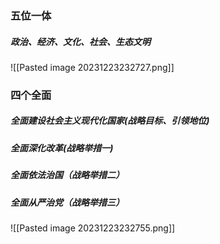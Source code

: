 ### 五位一体
##### 政治、经济、文化、社会、生态文明

![[Pasted image 20231223232727.png]]

### 四个全面
##### 全面**建设社会主义现代化国家**(战略目标、引领地位)
##### 全面**深化改革**(战略举措一)
##### 全面**依法治国**（战略举措二）
##### 全面**从严治党**（战略举措三）

![[Pasted image 20231223232755.png]]
